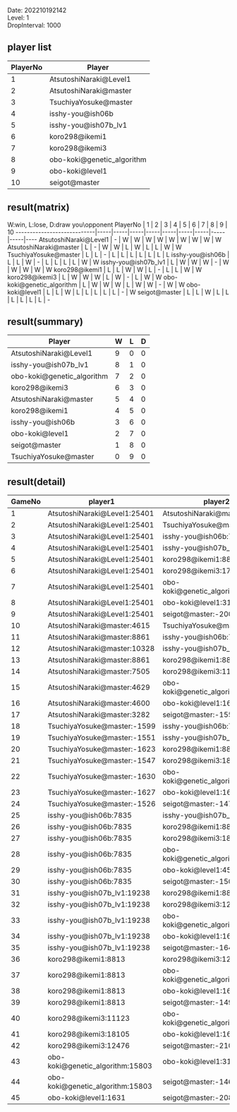 Date: 202210192142  
Level: 1  
DropInterval: 1000  
## player list
PlayerNo  |  Player
----------|----------------------------
1         |  AtsutoshiNaraki@Level1
2         |  AtsutoshiNaraki@master
3         |  TsuchiyaYosuke@master
4         |  isshy-you@ish06b
5         |  isshy-you@ish07b_lv1
6         |  koro298@ikemi1
7         |  koro298@ikemi3
8         |  obo-koki@genetic_algorithm
9         |  obo-koki@level1
10        |  seigot@master
## result(matrix)
W:win, L:lose, D:draw
you\opponent PlayerNo       |  1  |  2  |  3  |  4  |  5  |  6  |  7  |  8  |  9  |  10
----------------------------|-----|-----|-----|-----|-----|-----|-----|-----|-----|----
AtsutoshiNaraki@Level1      |  -  |  W  |  W  |  W  |  W  |  W  |  W  |  W  |  W  |  W
AtsutoshiNaraki@master      |  L  |  -  |  W  |  W  |  L  |  W  |  L  |  L  |  W  |  W
TsuchiyaYosuke@master       |  L  |  L  |  -  |  L  |  L  |  L  |  L  |  L  |  L  |  L
isshy-you@ish06b            |  L  |  L  |  W  |  -  |  L  |  L  |  L  |  L  |  W  |  W
isshy-you@ish07b_lv1        |  L  |  W  |  W  |  W  |  -  |  W  |  W  |  W  |  W  |  W
koro298@ikemi1              |  L  |  L  |  W  |  W  |  L  |  -  |  L  |  L  |  W  |  W
koro298@ikemi3              |  L  |  W  |  W  |  W  |  L  |  W  |  -  |  L  |  W  |  W
obo-koki@genetic_algorithm  |  L  |  W  |  W  |  W  |  L  |  W  |  W  |  -  |  W  |  W
obo-koki@level1             |  L  |  L  |  W  |  L  |  L  |  L  |  L  |  L  |  -  |  W
seigot@master               |  L  |  L  |  W  |  L  |  L  |  L  |  L  |  L  |  L  |  -
## result(summary)
Player                      |  W  |  L  |  D
----------------------------|-----|-----|---
AtsutoshiNaraki@Level1      |  9  |  0  |  0
isshy-you@ish07b_lv1        |  8  |  1  |  0
obo-koki@genetic_algorithm  |  7  |  2  |  0
koro298@ikemi3              |  6  |  3  |  0
AtsutoshiNaraki@master      |  5  |  4  |  0
koro298@ikemi1              |  4  |  5  |  0
isshy-you@ish06b            |  3  |  6  |  0
obo-koki@level1             |  2  |  7  |  0
seigot@master               |  1  |  8  |  0
TsuchiyaYosuke@master       |  0  |  9  |  0
## result(detail)
GameNo  |  player1                           |  player2
--------|------------------------------------|----------------------------------
1       |  AtsutoshiNaraki@Level1:25401      |  AtsutoshiNaraki@master:8905
2       |  AtsutoshiNaraki@Level1:25401      |  TsuchiyaYosuke@master:-2090
3       |  AtsutoshiNaraki@Level1:25401      |  isshy-you@ish06b:7835
4       |  AtsutoshiNaraki@Level1:25401      |  isshy-you@ish07b_lv1:19238
5       |  AtsutoshiNaraki@Level1:25401      |  koro298@ikemi1:8813
6       |  AtsutoshiNaraki@Level1:25401      |  koro298@ikemi3:17285
7       |  AtsutoshiNaraki@Level1:25401      |  obo-koki@genetic_algorithm:15803
8       |  AtsutoshiNaraki@Level1:25401      |  obo-koki@level1:3107
9       |  AtsutoshiNaraki@Level1:25401      |  seigot@master:-2007
10      |  AtsutoshiNaraki@master:4615       |  TsuchiyaYosuke@master:-1608
11      |  AtsutoshiNaraki@master:8861       |  isshy-you@ish06b:7835
12      |  AtsutoshiNaraki@master:10328      |  isshy-you@ish07b_lv1:19238
13      |  AtsutoshiNaraki@master:8861       |  koro298@ikemi1:8813
14      |  AtsutoshiNaraki@master:7505       |  koro298@ikemi3:11106
15      |  AtsutoshiNaraki@master:4629       |  obo-koki@genetic_algorithm:15803
16      |  AtsutoshiNaraki@master:4600       |  obo-koki@level1:1647
17      |  AtsutoshiNaraki@master:3282       |  seigot@master:-1554
18      |  TsuchiyaYosuke@master:-1599       |  isshy-you@ish06b:7835
19      |  TsuchiyaYosuke@master:-1551       |  isshy-you@ish07b_lv1:19238
20      |  TsuchiyaYosuke@master:-1623       |  koro298@ikemi1:8813
21      |  TsuchiyaYosuke@master:-1547       |  koro298@ikemi3:18020
22      |  TsuchiyaYosuke@master:-1630       |  obo-koki@genetic_algorithm:15803
23      |  TsuchiyaYosuke@master:-1627       |  obo-koki@level1:1631
24      |  TsuchiyaYosuke@master:-1526       |  seigot@master:-1470
25      |  isshy-you@ish06b:7835             |  isshy-you@ish07b_lv1:19238
26      |  isshy-you@ish06b:7835             |  koro298@ikemi1:8813
27      |  isshy-you@ish06b:7835             |  koro298@ikemi3:18020
28      |  isshy-you@ish06b:7835             |  obo-koki@genetic_algorithm:15803
29      |  isshy-you@ish06b:7835             |  obo-koki@level1:4552
30      |  isshy-you@ish06b:7835             |  seigot@master:-1505
31      |  isshy-you@ish07b_lv1:19238        |  koro298@ikemi1:8813
32      |  isshy-you@ish07b_lv1:19238        |  koro298@ikemi3:12476
33      |  isshy-you@ish07b_lv1:19238        |  obo-koki@genetic_algorithm:15803
34      |  isshy-you@ish07b_lv1:19238        |  obo-koki@level1:1631
35      |  isshy-you@ish07b_lv1:19238        |  seigot@master:-1647
36      |  koro298@ikemi1:8813               |  koro298@ikemi3:12476
37      |  koro298@ikemi1:8813               |  obo-koki@genetic_algorithm:15803
38      |  koro298@ikemi1:8813               |  obo-koki@level1:1647
39      |  koro298@ikemi1:8813               |  seigot@master:-1493
40      |  koro298@ikemi3:11123              |  obo-koki@genetic_algorithm:15803
41      |  koro298@ikemi3:18105              |  obo-koki@level1:1631
42      |  koro298@ikemi3:12476              |  seigot@master:-2107
43      |  obo-koki@genetic_algorithm:15803  |  obo-koki@level1:3170
44      |  obo-koki@genetic_algorithm:15803  |  seigot@master:-1461
45      |  obo-koki@level1:1631              |  seigot@master:-2083
